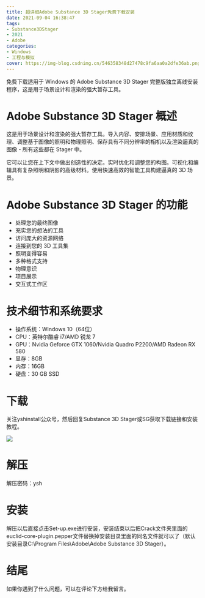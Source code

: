 ```yaml
---
title: 超详细Adobe Substance 3D Stager免费下载安装
date: 2021-09-04 16:38:47
tags:
- Substance3DStager
- 2021
- Adobe
categories: 
- Windows
- 工程与模拟
cover: https://img-blog.csdnimg.cn/546358348d27478c9fa6aa0a2dfe36ab.png
---
```


免费下载适用于 Windows 的 Adob​​e Substance 3D Stager 完整版独立离线安装程序，这是用于场景设计和渲染的强大暂存工具。

# Adobe Substance 3D Stager 概述
这是用于场景设计和渲染的强大暂存工具。导入内容、安排场景、应用材质和纹理、调整基于图像的照明和物理照明、保存具有不同分辨率的相机以及渲染逼真的图像 - 所有这些都在 Stager 中。

它可以让您在上下文中做出创造性的决定。实时优化和调整您的构图。可视化和编辑具有复杂照明和阴影的高级材料。使用快速高效的智能工具构建逼真的 3D 场景。

# Adobe Substance 3D Stager 的功能
- 处理您的最终图像
- 充实您的想法的工具
- 访问庞大的资源网络
- 连接到您的 3D 工具集
- 照明变得容易
- 多种格式支持
- 物理意识
- 项目展示
- 交互式工作区

# 技术细节和系统要求
- 操作系统：Windows 10（64位）
- CPU：英特尔酷睿 i7/AMD 锐龙 7
- GPU：Nvidia Geforce GTX 1060/Nvidia Quadro P2200/AMD Radeon RX 580
- 显存：8GB
- 内存：16GB
- 硬盘：30 GB SSD

# 下载
关注yshinstall公众号，然后回复Substance 3D Stager或SG获取下载链接和安装教程。

![](https://img-blog.csdnimg.cn/f824f9d6c4ca40549a3d02de1938c17c.jpg#pic_center)

# 解压
解压密码：ysh

# 安装
解压以后直接点击Set-up.exe进行安装，安装结束以后把Crack文件夹里面的euclid-core-plugin.pepper文件替换掉安装目录里面的同名文件就可以了（默认安装目录C:\Program Files\Adobe\Adobe Substance 3D Stager）。

# 结尾
如果你遇到了什么问题，可以在评论下方给我留言。

